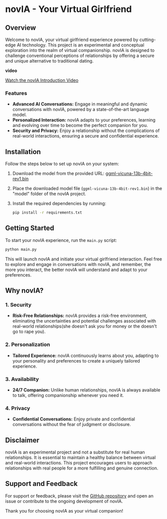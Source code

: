 # novIA - Your Virtual Girlfriend

## Overview

Welcome to novIA, your virtual girlfriend experience powered by cutting-edge AI technology. This project is an experimental and conceptual exploration into the realm of virtual companionship. novIA is designed to challenge conventional perceptions of relationships by offering a secure and unique alternative to traditional dating.

**video** 

[Watch the novIA Introduction Video](https://youtu.be/_QAKKQbIYTM?si=9N9Krav9CedCCGYl)


### Features

- **Advanced AI Conversations:** Engage in meaningful and dynamic conversations with novIA, powered by a state-of-the-art language model.
- **Personalized Interaction:** novIA adapts to your preferences, learning and evolving over time to become the perfect companion for you.
- **Security and Privacy:** Enjoy a relationship without the complications of real-world interactions, ensuring a secure and confidential experience.

## Installation

Follow the steps below to set up novIA on your system:

1. Download the model from the provided URL: [ggml-vicuna-13b-4bit-rev1.bin](https://huggingface.co/eachadea/legacy-ggml-vicuna-13b-4bit/tree/main)
2. Place the downloaded model file (`ggml-vicuna-13b-4bit-rev1.bin`) in the "model" folder of the novIA project.
3. Install the required dependencies by running:

    ```bash
    pip install -r requirements.txt
    ```

## Getting Started

To start your novIA experience, run the `main.py` script:

```bash
python main.py
```

This will launch novIA and initiate your virtual girlfriend interaction. Feel free to explore and engage in conversations with novIA, and remember, the more you interact, the better novIA will understand and adapt to your preferences.

## Why novIA?

### 1. Security

- **Risk-Free Relationships:** novIA provides a risk-free environment, eliminating the uncertainties and potential challenges associated with real-world relationships(she doesn't ask you for money or the doesn't go to rape you).

### 2. Personalization

- **Tailored Experience:** novIA continuously learns about you, adapting to your personality and preferences to create a uniquely tailored experience.

### 3. Availability

- **24/7 Companion:** Unlike human relationships, novIA is always available to talk, offering companionship whenever you need it.

### 4. Privacy

- **Confidential Conversations:** Enjoy private and confidential conversations without the fear of judgment or disclosure.

## Disclaimer

novIA is an experimental project and not a substitute for real human relationships. It is essential to maintain a healthy balance between virtual and real-world interactions. This project encourages users to approach relationships with real people for a more fulfilling and genuine connection.

## Support and Feedback

For support or feedback, please visit the [GitHub repository](https://github.com/jero98772/novIA) and open an issue or contribute to the ongoing development of novIA.

Thank you for choosing novIA as your virtual companion!
